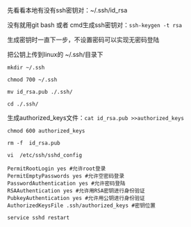 
先看看本地有没有ssh密钥对：~/.ssh/id_rsa

没有就用git bash 或者 cmd生成ssh密钥对：```ssh-keygen -t rsa```

生成密钥时一直下一步，不设置密码可以实现无密码登陆

把公钥上传到linux的 ~/.ssh/目录下

```mkdir ~/.ssh```

```chmod 700 ~/.ssh```

```mv id_rsa.pub ./.ssh/```

```cd ./.ssh/```

生成authorized_keys文件：```cat id_rsa.pub >>authorized_keys```

```chmod 600 authorized_keys```

```rm -f  id_rsa.pub```

```vi  /etc/ssh/sshd_config```

```
PermitRootLogin yes #允许root登录
PermitEmptyPasswords yes #允许空密码登录
PasswordAuthentication yes #允许密码登陆
RSAAuthentication yes #允许用RSA密钥进行身份验证
PubkeyAuthentication yes #允许用公钥进行身份验证
AuthorizedKeysFile .ssh/authorized_keys #密钥位置
```
```service sshd restart```